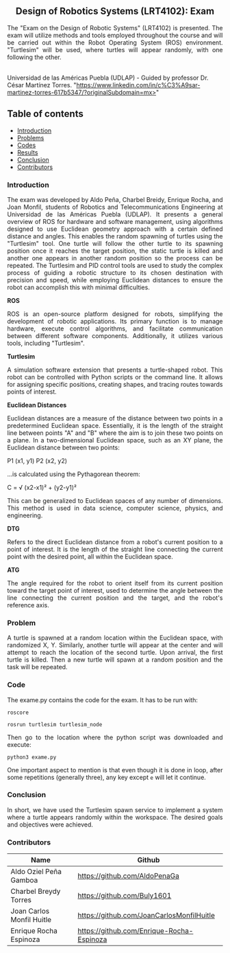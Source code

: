 <p align="center">
  <h2 align="center"> Design of Robotics Systems (LRT4102): Exam </h2>

  <p align="justify">
  The "Exam on the Design of Robotic Systems" (LRT4102) is presented. The exam will utilize methods and tools employed throughout the course and will be carried out within the Robot Operating System (ROS) environment. "Turtlesim" will be used, where turtles will appear randomly, with one following the other.
    
  <br>Universidad de las Américas Puebla (UDLAP) - Guided by professor Dr. César Martínez Torres. "https://www.linkedin.com/in/c%C3%A9sar-martinez-torres-617b5347/?originalSubdomain=mx>" 
  </p>
</p>
<be>

## Table of contents
- [Introduction](#introduction)
- [Problems](#problems)
- [Codes](#codes)
- [Results](#results)
- [Conclusion](#conclusion)
- [Contributors](#codes)

<div align= "justify">

### Introduction

The exam was developed by Aldo Peña, Charbel Breidy, Enrique Rocha, and Joan Monfil, students of Robotics and Telecommunications Engineering at Universidad de las Américas Puebla (UDLAP). It presents a general overview of ROS for hardware and software management, using algorithms designed to use Euclidean geometry approach with a certain defined distance and angles. This enables the random spawning of turtles using the "Turtlesim" tool. One turtle will follow the other turtle to its spawning position once it reaches the target position, the static turtle is killed and another one appears in another random position so the process can be repeated. The Turtlesim and PID control tools are used to study the complex process of guiding a robotic structure to its chosen destination with precision and speed, while employing Euclidean distances to ensure the robot can accomplish this with minimal difficulties.

**ROS** 

ROS is an open-source platform designed for robots, simplifying the development of robotic applications. Its primary function is to manage hardware, execute control algorithms, and facilitate communication between different software components. Additionally, it utilizes various tools, including "Turtlesim".


**Turtlesim**

A simulation software extension that presents a turtle-shaped robot. This robot can be controlled with Python scripts or the command line. It allows for assigning specific positions, creating shapes, and tracing routes towards points of interest.


**Euclidean Distances**

Euclidean distances are a measure of the distance between two points in a predetermined Euclidean space. Essentially, it is the length of the straight line between points "A" and "B" where the aim is to join these two points on a plane. In a two-dimensional Euclidean space, such as an XY plane, the Euclidean distance between two points:

P1 (x1, y1)
P2 (x2, y2)

...is calculated using the Pythagorean theorem:

C = √ (x2-x1)² + (y2-y1)²

This can be generalized to Euclidean spaces of any number of dimensions. This method is used in data science, computer science, physics, and engineering.

**DTG**

Refers to the direct Euclidean distance from a robot's current position to a point of interest. It is the length of the straight line connecting the current point with the desired point, all within the Euclidean space.

**ATG**

The angle required for the robot to orient itself from its current position toward the target point of interest, used to determine the angle between the line connecting the current position and the target, and the robot's reference axis.


### Problem

A turtle is spawned at a random location within the Euclidean space, with randomized X, Y. Similarly, another turtle will appear at the center and will attempt to reach the location of the second turtle. Upon arrival, the first turtle is killed. Then a new turtle will spawn at a random position and the task will be repeated.


### Code

The exame.py contains the code for the exam. It has to be run with:

`roscore`

`rosrun turtlesim turtlesim_node`

Then go to the location where the python script was downloaded and execute:

`python3 exame.py`

One important aspect to mention is that even though it is done in loop, after some repetitions (generally three), any key except `e` will let it continue. 

### Conclusion
In short, we have used the Turtlesim spawn service to implement a system where a turtle appears randomly within the workspace. The desired goals and objectives were achieved.

### Contributors

| Name                          | Github                               |
|-------------------------------|--------------------------------------|
| Aldo Oziel Peña Gamboa        | https://github.com/AldoPenaGa        |
| Charbel Breydy Torres         | https://github.com/Buly1601          |
| Joan Carlos Monfil Huitle     | https://github.com/JoanCarlosMonfilHuitle|
| Enrique Rocha Espinoza        | https://github.com/Enrique-Rocha-Espinoza|

